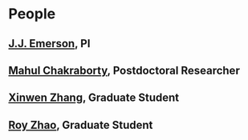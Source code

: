 # People

## [J.J. Emerson](Emerson.md), PI


## [Mahul Chakraborty](Chakraborty.md), Postdoctoral Researcher

## [Xinwen Zhang](Zhang.md), Graduate Student

## [Roy Zhao](Zhao.md), Graduate Student

